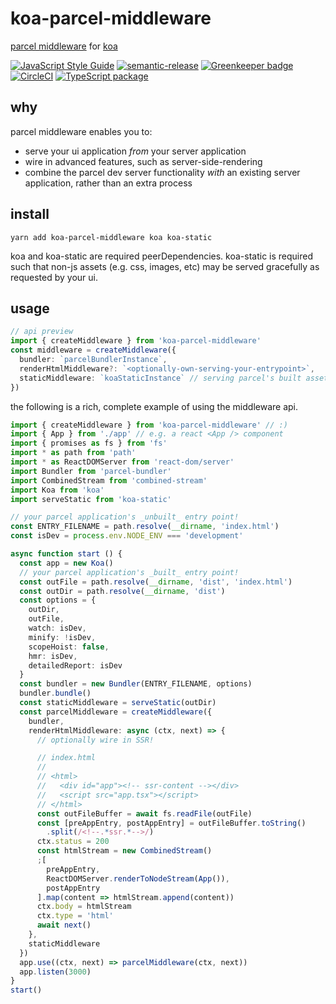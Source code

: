 # koa-parcel-middleware

[parcel middleware](https://parceljs.org/api.html#middleware) for [koa](https://koajs.com/)

[![JavaScript Style Guide](https://img.shields.io/badge/code_style-standard-brightgreen.svg)](https://standardjs.com) [![semantic-release](https://img.shields.io/badge/%20%20%F0%9F%93%A6%F0%9F%9A%80-semantic--release-e10079.svg)](https://github.com/semantic-release/semantic-release) [![Greenkeeper badge](https://badges.greenkeeper.io/cdaringe/koa-parcel-middleware.svg)](https://greenkeeper.io/) [![CircleCI](https://circleci.com/gh/cdaringe/koa-parcel-middleware.svg?style=svg)](https://circleci.com/gh/cdaringe/koa-parcel-middleware) [![TypeScript package](https://img.shields.io/badge/typings-included-blue.svg)](https://www.typescriptlang.org)

## why

parcel middleware enables you to:

- serve your ui application _from_ your server application
- wire in advanced features, such as server-side-rendering
- combine the parcel dev server functionality _with_ an existing server application, rather than an extra process

## install

`yarn add koa-parcel-middleware koa koa-static`

koa and koa-static are required peerDependencies.  koa-static is required such that
non-js assets (e.g. css, images, etc) may be served gracefully as requested by your ui.

## usage

```ts
// api preview
import { createMiddleware } from 'koa-parcel-middleware'
const middleware = createMiddleware({
  bundler: `parcelBundlerInstance`,
  renderHtmlMiddleware?: `<optionally-own-serving-your-entrypoint>`,
  staticMiddleware: `koaStaticInstance` // serving parcel's built assets
})
```

the following is a rich, complete example of using the middleware api.

```ts
import { createMiddleware } from 'koa-parcel-middleware' // :)
import { App } from './app' // e.g. a react <App /> component
import { promises as fs } from 'fs'
import * as path from 'path'
import * as ReactDOMServer from 'react-dom/server'
import Bundler from 'parcel-bundler'
import CombinedStream from 'combined-stream'
import Koa from 'koa'
import serveStatic from 'koa-static'

// your parcel application's _unbuilt_ entry point!
const ENTRY_FILENAME = path.resolve(__dirname, 'index.html')
const isDev = process.env.NODE_ENV === 'development'

async function start () {
  const app = new Koa()
  // your parcel application's _built_ entry point!
  const outFile = path.resolve(__dirname, 'dist', 'index.html')
  const outDir = path.resolve(__dirname, 'dist')
  const options = {
    outDir,
    outFile,
    watch: isDev,
    minify: !isDev,
    scopeHoist: false,
    hmr: isDev,
    detailedReport: isDev
  }
  const bundler = new Bundler(ENTRY_FILENAME, options)
  bundler.bundle()
  const staticMiddleware = serveStatic(outDir)
  const parcelMiddleware = createMiddleware({
    bundler,
    renderHtmlMiddleware: async (ctx, next) => {
      // optionally wire in SSR!

      // index.html
      //
      // <html>
      //   <div id="app"><!-- ssr-content --></div>
      //   <script src="app.tsx"></script>
      // </html>
      const outFileBuffer = await fs.readFile(outFile)
      const [preAppEntry, postAppEntry] = outFileBuffer.toString()
        .split(/<!--.*ssr.*-->/)
      ctx.status = 200
      const htmlStream = new CombinedStream()
      ;[
        preAppEntry,
        ReactDOMServer.renderToNodeStream(App()),
        postAppEntry
      ].map(content => htmlStream.append(content))
      ctx.body = htmlStream
      ctx.type = 'html'
      await next()
    },
    staticMiddleware
  })
  app.use((ctx, next) => parcelMiddleware(ctx, next))
  app.listen(3000)
}
start()
```
